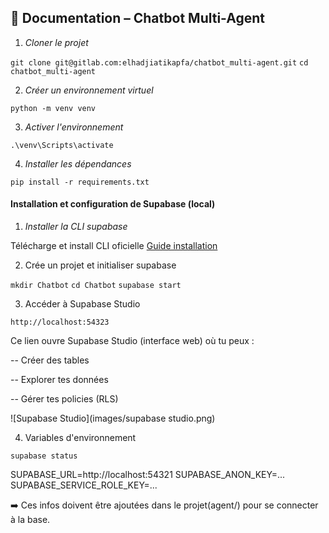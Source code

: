## **📘 Documentation – Chatbot Multi-Agent**
1. _Cloner le projet_

`git clone git@gitlab.com:elhadjiatikapfa/chatbot_multi-agent.git`
`cd chatbot_multi-agent`

2. _Créer un environnement virtuel_

`python -m venv venv`

3. _Activer l'environnement_ 

`.\venv\Scripts\activate`

4. _Installer les dépendances_ 

`pip install -r requirements.txt`

#### Installation et configuration de Supabase (local)

1. _Installer la CLI supabase_

Télécharge et install CLI oficielle 
[Guide installation](https://supabase.com/docs/guides/local-development/cli/getting-started)


2. Crée un projet et initialiser supabase

`mkdir Chatbot`
`cd Chatbot`
`supabase start`

3. Accéder à Supabase Studio

`http://localhost:54323`

Ce lien ouvre Supabase Studio (interface web) où tu peux :

-- Créer des tables

-- Explorer tes données

-- Gérer tes policies (RLS)

![Supabase Studio](images/supabase studio.png)

4. Variables d'environnement

`supabase status`

SUPABASE_URL=http://localhost:54321
SUPABASE_ANON_KEY=...
SUPABASE_SERVICE_ROLE_KEY=...

➡️ Ces infos doivent être ajoutées dans le projet(agent/) pour se connecter à la base.

















